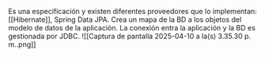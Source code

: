 Es una especificación y existen diferentes proveedores que lo implementan: [[Hibernate]], Spring Data JPA. 
Crea un mapa de la BD a los objetos del modelo de datos de la aplicación.
La conexión entra la aplicación y la BD es gestionada por JDBC.
![[Captura de pantalla 2025-04-10 a la(s) 3.35.30 p. m..png]]
